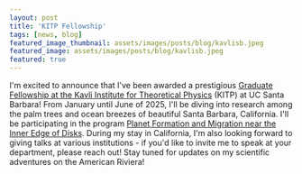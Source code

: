 ```yaml
---
layout: post
title: 'KITP Fellowship'
tags: [news, blog]
featured_image_thumbnail: assets/images/posts/blog/kavlisb.jpeg
featured_image: assets/images/posts/blog/kavlisb.jpeg
featured: true
---
```

<script>
  $(document).ready(function() {
  setTimeout(function() { $("#preloader").fadeOut(1500); }, 100)
});
</script>

I'm excited to announce that I've been awarded a prestigious [Graduate Fellowship at the Kavli Institute for Theoretical Physics](https://www.kitp.ucsb.edu/apply/fellowships/graduate-fellowship-program) (KITP) at UC Santa Barbara! From January until June of 2025, I'll be diving into research among the palm trees and ocean breezes of beautiful Santa Barbara, California. I'll be participating in the program [Planet Formation and Migration near the Inner Edge of Disks](https://www.kitp.ucsb.edu/activities/edgeplanets25). During my stay in California, I'm also looking forward to giving talks at various institutions - if you'd like to invite me to speak at your department, please reach out! Stay tuned for updates on my scientific adventures on the American Riviera!